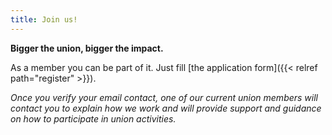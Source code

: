 ```yaml
---
title: Join us!
---
```

**Bigger the union, bigger the impact.**

As a member you can be part of it. Just fill [the application form]({{< relref path="register" >}}).

*Once you verify your email contact, one of our current union members will contact you to explain
how we work and will provide support and guidance on how to participate in union activities.*
